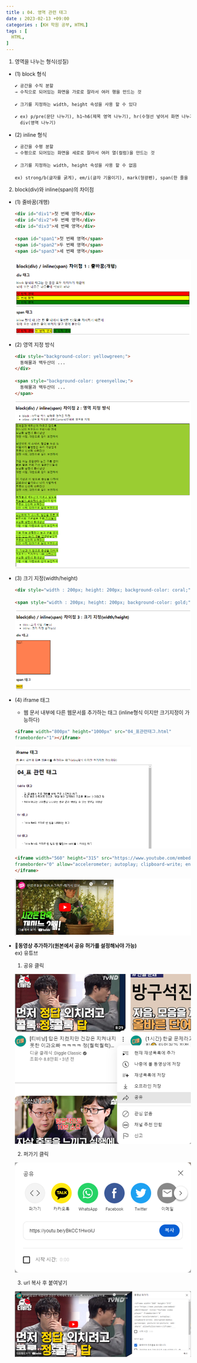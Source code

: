 ```yaml
---
title : 04. 영역 관련 태그
date : 2023-02-13 +09:00
categories : [KH 학원 공부, HTML]
tags : [
  HTML,
]
---
```

<!-- ![](/assets/img/HTML/DBInro.png){:style="border:1px solid #eaeaea; border-radius: 7px; padding: 0px;" } -->

1) 영역을 나누는 형식(성질)

- (1) block 형식
    
  ```html
  ✔ 공간을 수직 분할
  → 수직으로 되어있는 화면을 가로로 잘라서 여러 행을 만드는 것
  
  ✔ 크기를 지정하는 width, height 속성을 사용 할 수 있다
  
  ✔ ex) p/pre(문단 나누기), h1~h6(제목 영역 나누기), hr(수형선 넣어서 화면 나누기), 
    div(영역 나누기)
  ```
    
- (2) inline 형식
    
  ```html
  ✔ 공간을 수평 분할
  → 수평으로 되어있는 화면을 세로로 잘라서 여러 열(컬럼)을 만드는 것
  
  ✔ 크기를 지정하는 width, height 속성을 사용 할 수 없음
  
  ex) strong/b(글자를 굵게), em/i(글자 기울이기), mark(형광펜), span(한 줄을 나누는 용도)
  ```

2) block(div)와 inline(span)의 차이점

- (1) 줄바꿈(개행)
    
  ```html
  <div id="div1">첫 번째 영역</div>
  <div id="div2">두 번째 영역</div>
  <div id="div3">세 번째 영역</div>
  
  <span id="span1">첫 번째 영역</span>
  <span id="span2">두 번째 영역</span>
  <span id="span3">세 번째 영역</span>
  ```
  
  ![](/assets/img/HTML/area.png)

    
- (2) 영역 지정 방식
    
  ```html
  <div style="background-color: yellowgreen;">
    동해물과 백두산이 ...  
  </div>
  
  <span style="background-color: greenyellow;">
    동해물과 백두산이 ...
  </span>
  ```
  
  ![](/assets/img/HTML/area2.png)

- (3) 크기 지정(width/height)
   
  ```html
  <div style="width : 200px; height: 200px; background-color: coral;">TEST</div>
  
  <span style="width : 200px; height: 200px; background-color: gold;">TEST</span>
  ```
  
  ![](/assets/img/HTML/area3.png)

- (4) iframe 태그        
  - 웹 문서 내부에 다른 웹문서를 추가하는 태그 (inline형식 이지만 크기지정이 가능하다)
  
  ```html
  <iframe width="800px" height="1000px" src="04_표관련태그.html" 
  frameborder="1"></iframe>
  ```
  
  ![](/assets/img/HTML/area4.png)

  ```html
  <iframe width="560" height="315" src="https://www.youtube.com/embed/fBnzQmfTgu4?autopay=1" title="YouTube video player" 
  frameborder="0" allow="accelerometer; autoplay; clipboard-write; encrypted-media; gyroscope; picture-in-picture; web-share" allowfullscreen>
  </iframe>
  ```
  
  ![](/assets/img/HTML/area5.png)

- 🔸**동영상 추가하기(원본에서 공유 허가를 설정해놔야 가능)**   
  ex) 유튜브    
    
  1) 공유 클릭   
  
  ![](/assets/img/HTML/area6.png)
  
  2) 퍼가기 클릭   
   
  ![](/assets/img/HTML/area7.png)
  
  3) url 복사 후 붙여넣기   
  
  ![](/assets/img/HTML/area8.png)
